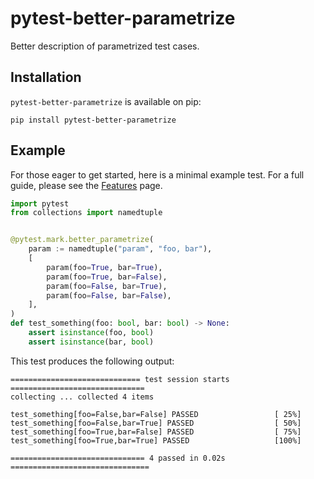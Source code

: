 # pytest-better-parametrize

Better description of parametrized test cases.

## Installation

`pytest-better-parametrize` is available on pip:

```shell
pip install pytest-better-parametrize
```

## Example

For those eager to get started, here is a minimal example test. For a full guide, please see the [Features](features.md) page.

```python
import pytest
from collections import namedtuple


@pytest.mark.better_parametrize(
    param := namedtuple("param", "foo, bar"),  
    [ 
        param(foo=True, bar=True),
        param(foo=True, bar=False),
        param(foo=False, bar=True),
        param(foo=False, bar=False),
    ],
)
def test_something(foo: bool, bar: bool) -> None:
    assert isinstance(foo, bool)
    assert isinstance(bar, bool)
```

This test produces the following output:

```
============================= test session starts ==============================
collecting ... collected 4 items

test_something[foo=False,bar=False] PASSED                 [ 25%]
test_something[foo=False,bar=True] PASSED                  [ 50%]
test_something[foo=True,bar=False] PASSED                  [ 75%]
test_something[foo=True,bar=True] PASSED                   [100%]

============================== 4 passed in 0.02s ===============================
```
